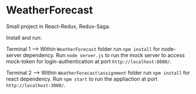 # WeatherForecast
 Small project in React-Redux, Redux-Saga.
 
 Install and run:
 
 Terminal 1 --> 
 Within `WeatherForecast` folder run `npm install` for node-server dependency.
 Run `node server.js` to run the mock server to access mock-token for login-authentication at port `http://localhost:8080/`.
 
 Terminal 2 -->
 Within `WeatherForecast\assignment` folder run `npm install` for react dependency.
 Run `npm start` to run the appliaction at port `http://localhost:3000/`.
